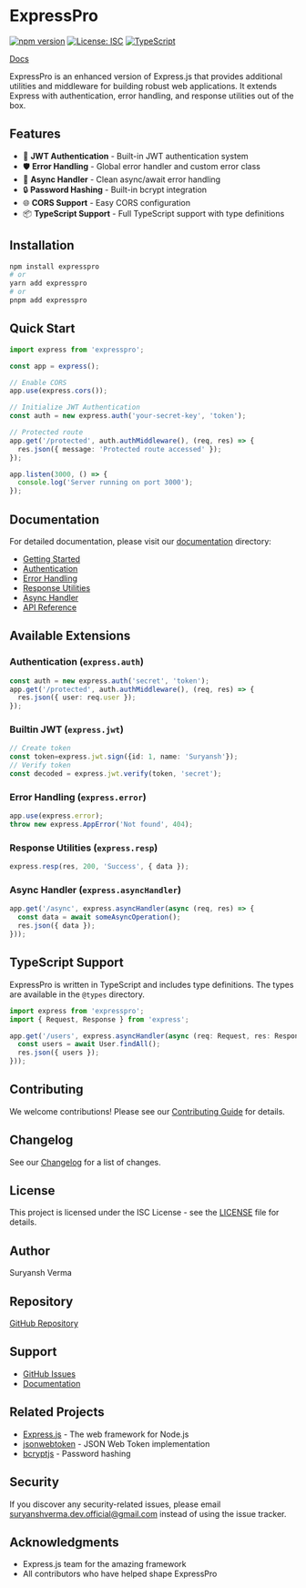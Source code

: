 # ExpressPro

[![npm version](https://img.shields.io/npm/v/expresspro.svg)](https://www.npmjs.com/package/expresspro)
[![License: ISC](https://img.shields.io/badge/License-ISC-blue.svg)](https://opensource.org/licenses/ISC)
[![TypeScript](https://img.shields.io/badge/TypeScript-Ready-blue.svg)](https://www.typescriptlang.org/)

[Docs](https://dev-doc.netlify.app/docs/Nodejs/ExpressPro)

ExpressPro is an enhanced version of Express.js that provides additional utilities and middleware for building robust web applications. It extends Express with authentication, error handling, and response utilities out of the box.

## Features

- 🔐 **JWT Authentication** - Built-in JWT authentication system
- 🛡️ **Error Handling** - Global error handler and custom error class
- 🔄 **Async Handler** - Clean async/await error handling
- 🔒 **Password Hashing** - Built-in bcrypt integration
- 🌐 **CORS Support** - Easy CORS configuration
- 📦 **TypeScript Support** - Full TypeScript support with type definitions

## Installation

```bash
npm install expresspro
# or
yarn add expresspro
# or
pnpm add expresspro
```

## Quick Start

```typescript
import express from 'expresspro';

const app = express();

// Enable CORS
app.use(express.cors());

// Initialize JWT Authentication
const auth = new express.auth('your-secret-key', 'token');

// Protected route
app.get('/protected', auth.authMiddleware(), (req, res) => {
  res.json({ message: 'Protected route accessed' });
});

app.listen(3000, () => {
  console.log('Server running on port 3000');
});
```

## Documentation

For detailed documentation, please visit our [documentation](./docs/README.md) directory:

- [Getting Started](./docs/getting-started.md)
- [Authentication](./docs/authentication.md)
- [Error Handling](./docs/error-handling.md)
- [Response Utilities](./docs/response-utilities.md)
- [Async Handler](./docs/async-handler.md)
- [API Reference](./docs/api-reference.md)

## Available Extensions

### Authentication (`express.auth`)
```typescript
const auth = new express.auth('secret', 'token');
app.get('/protected', auth.authMiddleware(), (req, res) => {
  res.json({ user: req.user });
});
```

### Builtin JWT (`express.jwt`)
```typescript
// Create token
const token=express.jwt.sign({id: 1, name: 'Suryansh'});
// Verify token
const decoded = express.jwt.verify(token, 'secret');
```

### Error Handling (`express.error`)
```typescript
app.use(express.error);
throw new express.AppError('Not found', 404);
```

### Response Utilities (`express.resp`)
```typescript
express.resp(res, 200, 'Success', { data });
```

### Async Handler (`express.asyncHandler`)
```typescript
app.get('/async', express.asyncHandler(async (req, res) => {
  const data = await someAsyncOperation();
  res.json({ data });
}));
```

## TypeScript Support

ExpressPro is written in TypeScript and includes type definitions. The types are available in the `@types` directory.

```typescript
import express from 'expresspro';
import { Request, Response } from 'express';

app.get('/users', express.asyncHandler(async (req: Request, res: Response) => {
  const users = await User.findAll();
  res.json({ users });
}));
```

## Contributing

We welcome contributions! Please see our [Contributing Guide](./docs/contributing.md) for details.

## Changelog

See our [Changelog](./docs/changelog.md) for a list of changes.

## License

This project is licensed under the ISC License - see the [LICENSE](LICENSE) file for details.

## Author

Suryansh Verma

## Repository

[GitHub Repository](https://github.com/suryanshvermaa/express-pro)

## Support

- [GitHub Issues](https://github.com/suryanshvermaa/express-pro/issues)
- [Documentation](./docs/README.md)

## Related Projects

- [Express.js](https://expressjs.com/) - The web framework for Node.js
- [jsonwebtoken](https://github.com/auth0/node-jsonwebtoken) - JSON Web Token implementation
- [bcryptjs](https://github.com/dcodeIO/bcrypt.js/) - Password hashing

## Security

If you discover any security-related issues, please email suryanshverma.dev.official@gmail.com instead of using the issue tracker.

## Acknowledgments

- Express.js team for the amazing framework
- All contributors who have helped shape ExpressPro 